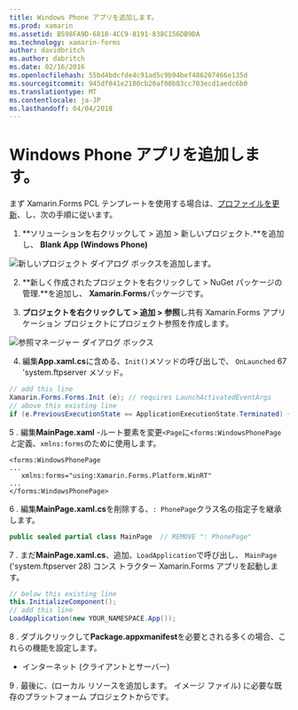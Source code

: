 ```yaml
---
title: Windows Phone アプリを追加します。
ms.prod: xamarin
ms.assetid: B598FA9D-6818-4CC9-8191-838C156DB9DA
ms.technology: xamarin-forms
author: davidbritch
ms.author: dabritch
ms.date: 02/16/2016
ms.openlocfilehash: 55bd4bdcfde4c91ad5c9b94bef486207466e135d
ms.sourcegitcommit: 945df041e2180cb20af08b83cc703ecd1aedc6b0
ms.translationtype: MT
ms.contentlocale: ja-JP
ms.lasthandoff: 04/04/2018
---
```

# <a name="adding-a-windows-phone-app"></a>Windows Phone アプリを追加します。


まず Xamarin.Forms PCL テンプレートを使用する場合は、[プロファイルを更新](~/xamarin-forms/platform/windows/installation/index.md)、し、次の手順に従います。

1. **ソリューションを右クリックして > 追加 > 新しいプロジェクト.**を追加し、 **Blank App (Windows Phone)**

  ![](phone-images/add-wp81.png "新しいプロジェクト ダイアログ ボックスを追加します。")

2. **新しく作成されたプロジェクトを右クリックして > NuGet パッケージの管理.**を追加し、 **Xamarin.Forms**パッケージです。

3. **プロジェクトを右クリックして > 追加 > 参照**し共有 Xamarin.Forms アプリケーション プロジェクトにプロジェクト参照を作成します。

  ![](phone-images/addref.png "参照マネージャー ダイアログ ボックス")

4. 編集**App.xaml.cs**に含める、`Init()`メソッドの呼び出しで、 `OnLaunched` 67 'system.ftpserver メソッド。

```csharp
// add this line
Xamarin.Forms.Forms.Init (e); // requires LaunchActivatedEventArgs
// above this existing line
if (e.PreviousExecutionState == ApplicationExecutionState.Terminated) {}
```

 5 . 編集**MainPage.xaml** -ルート要素を変更`<Page`に`<forms:WindowsPhonePage`*と*定義、`xmlns:forms`のために使用します。

```xaml
<forms:WindowsPhonePage
...
   xmlns:forms="using:Xamarin.Forms.Platform.WinRT"
...
</forms:WindowsPhonePage>
```

 6 . 編集**MainPage.xaml.cs**を削除する、`: PhonePage`クラス名の指定子を継承します。

```csharp
public sealed partial class MainPage  // REMOVE ": PhonePage"
```

 7 . まだ**MainPage.xaml.cs**、追加、`LoadApplication`で呼び出し、 `MainPage` ('system.ftpserver 28) コンス トラクター Xamarin.Forms アプリを起動します。

```csharp
// below this existing line
this.InitializeComponent();
// add this line
LoadApplication(new YOUR_NAMESPACE.App());
```

8 . ダブルクリックして**Package.appxmanifest**を必要とされる多くの場合、これらの機能を設定します。

  * インターネット (クライアントとサーバー)

9 . 最後に、(ローカル リソースを追加します。 イメージ ファイル) に必要な既存のプラットフォーム プロジェクトからです。

